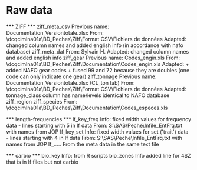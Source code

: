 # Raw data

*** ZIFF ***
ziff_meta_csv
	Previous name: Documentation_Versiontotale.xlsx
	From: \\dcqcimlna01a\BD_Peches\Ziff\Format CSV\Fichiers de données
	Adapted: changed column names and added english info (in accordance with nafo database)
ziff_meta_dat
	From: Sylvain H.
	Adapted: changed column names and added english info
ziff_gear
	Previous name: Codes_engin.xls
	From: \\dcqcimlna01a\BD_Peches\Ziff\Documentation\Codes_engin.xls
	Adapted: 
			+ added NAFO gear codes
			+ fused 99 and 72 because they are doubles (one code can only indicate one gear)
ziff_tonnage
	Previous name: Documentation_Versiontotale.xlsx (CL_ton tab)
	From: \\dcqcimlna01a\BD_Peches\Ziff\Format CSV\Fichiers de données
	Adapted: tonnage_class column has name/levels identical to NAFO database
ziff_region
ziff_species
	From: \\dcqcimlna01a\BD_Peches\Ziff\Documentation\Codes_especes.xls

*** length-frequencies ***
lf_key_freq
	Info: fixed width values for frequency data - lines starting with 5 in lf data
	From: S:\SAS\Peche\Infile_EntFrq.txt with names from JOP
lf_key_set
	Info: fixed width values for set ('trait') data - lines starting with 4 in lf data
    From: S:\SAS\Peche\Infile_EntFrq.txt with names from JOP
lf_..... 
	From the meta data in the same text file

*** carbio ***
bio_key
	Info: from R scripts
bio_zones
	Info added line for 4SZ that is in lf files but not carbio